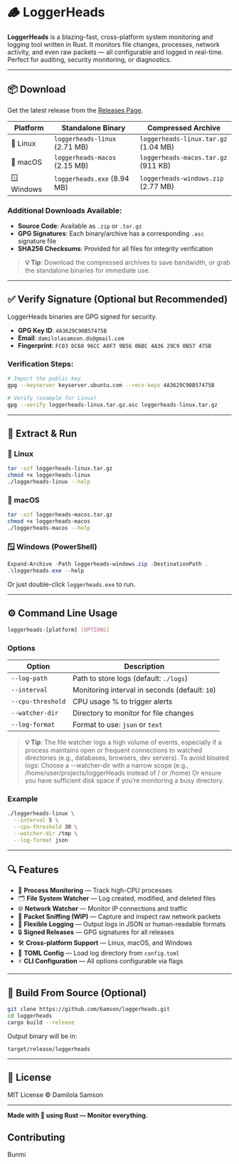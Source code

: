 # 🪵 LoggerHeads

**LoggerHeads** is a blazing-fast, cross-platform system monitoring and logging tool written in Rust. It monitors file changes, processes, network activity, and even raw packets — all configurable and logged in real-time. Perfect for auditing, security monitoring, or diagnostics.

---

## 📦 Download

Get the latest release from the [Releases Page](https://github.com/6amson/loggerheads/releases/latest).

| Platform | Standalone Binary | Compressed Archive |
|----------|-------------------|-------------------|
| 🐧 Linux  | `loggerheads-linux` (2.71 MB)   | `loggerheads-linux.tar.gz` (1.04 MB)    |
| 🍎 macOS  | `loggerheads-macos` (2.15 MB)   | `loggerheads-macos.tar.gz` (911 KB)     |
| 🪟 Windows| `loggerheads.exe` (8.94 MB)     | `loggerheads-windows.zip` (2.77 MB)     |

### Additional Downloads Available:
- **Source Code**: Available as `.zip` or `.tar.gz` 
- **GPG Signatures**: Each binary/archive has a corresponding `.asc` signature file
- **SHA256 Checksums**: Provided for all files for integrity verification

> **💡 Tip**: Download the compressed archives to save bandwidth, or grab the standalone binaries for immediate use.

---

## ✅ Verify Signature (Optional but Recommended)

LoggerHeads binaries are GPG signed for security.

- **GPG Key ID**: `4A3629C90B57475B`
- **Email**: `damilolasamson.ds@gmail.com`
- **Fingerprint**: `FC03 DC68 96CC A0F7 9B56 06BC 4A36 29C9 0B57 475B`

### Verification Steps:
```bash
# Import the public key
gpg --keyserver keyserver.ubuntu.com --recv-keys 4A3629C90B57475B

# Verify (example for Linux)
gpg --verify loggerheads-linux.tar.gz.asc loggerheads-linux.tar.gz
```

---

## 🚀 Extract & Run

### 🐧 Linux
```bash
tar -xzf loggerheads-linux.tar.gz
chmod +x loggerheads-linux
./loggerheads-linux --help
```

### 🍎 macOS
```bash
tar -xzf loggerheads-macos.tar.gz
chmod +x loggerheads-macos
./loggerheads-macos --help
```

### 🪟 Windows (PowerShell)
```powershell
Expand-Archive -Path loggerheads-windows.zip -DestinationPath .
.\loggerheads.exe --help
```
Or just double-click `loggerheads.exe` to run.

---

## ⚙️ Command Line Usage

```bash
loggerheads-[platform] [OPTIONS]
```

### Options

| Option | Description |
|--------|-------------|
| `--log-path` | Path to store logs (default: `./logs`) |
| `--interval` | Monitoring interval in seconds (default: `10`) |
| `--cpu-threshold` | CPU usage % to trigger alerts |
| `--watcher-dir` | Directory to monitor for file changes |
| `--log-format` | Format to use: `json` or `text` |


> **💡 Tip**: The file watcher logs a high volume of events, especially if a process maintains open or frequent connections to watched directories (e.g., databases, browsers, dev servers). To avoid bloated logs: Choose a --watcher-dir with a narrow scope (e.g., /home/user/projects/loggerHeads instead of / or /home) Or ensure you have sufficient disk space if you’re monitoring a busy directory.

### Example
```bash
./loggerheads-linux \
  --interval 5 \
  --cpu-threshold 30 \
  --watcher-dir /tmp \
  --log-format json
```

---

## 🔍 Features

- 🧠 **Process Monitoring** — Track high-CPU processes
- 🗂️ **File System Watcher** — Log created, modified, and deleted files
- 🌐 **Network Watcher** — Monitor IP connections and traffic
- 📡 **Packet Sniffing (WIP)** — Capture and inspect raw network packets
- 🧾 **Flexible Logging** — Output logs in JSON or human-readable formats
- 🔒 **Signed Releases** — GPG signatures for all releases
- 🛠️ **Cross-platform Support** — Linux, macOS, and Windows
- 🧩 **TOML Config** — Load log directory from `config.toml`
- ⚡ **CLI Configuration** — All options configurable via flags

---

## 🧪 Build From Source (Optional)

```bash
git clone https://github.com/6amson/loggerheads.git
cd loggerheads
cargo build --release
```

Output binary will be in:
```
target/release/loggerheads
```

---

## 📜 License

MIT License © Damilola Samson

---

**Made with 🦀 using Rust — Monitor everything.**

## Contributing
Bunmi
